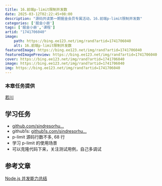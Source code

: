 ```yaml
---
title: 16.前端p-limit限制并发数
date: 2025-03-12T02:22:45+08:00
description: "源码共读第一期掘金会员专属活动，16.前端p-limit限制并发数"
categories: ['掘金小册']
tags: ['掘金小册','课程']
artid: "1741706040"
image:
    path: https://bing.ee123.net/img/rand?artid=1741706040
    alt: 16.前端p-limit限制并发数
featuredImage: https://bing.ee123.net/img/rand?artid=1741706040
featuredImagePreview: https://bing.ee123.net/img/rand?artid=1741706040
cover: https://bing.ee123.net/img/rand?artid=1741706040
image: https://bing.ee123.net/img/rand?artid=1741706040
img: https://bing.ee123.net/img/rand?artid=1741706040
---
```


### 本章任务提供
[若川](https://juejin.cn/user/1415826704971918)

## 学习任务

-   [github.com/sindresorhu…](https://link.juejin.cn/?target=https%3A%2F%2Fgithub.com%2Fsindresorhus%2Fp-limit "https://github.com/sindresorhus/p-limit")
-   github1s: [github1s.com/sindresorhu…](https://link.juejin.cn/?target=https%3A%2F%2Fgithub1s.com%2Fsindresorhus%2Fp-limit%2Fblob%2Fmain%2Findex.js "https://github1s.com/sindresorhus/p-limit/blob/main/index.js")
-   p-limit 源码行数不多, 68 行
-   学习 p-limit 的使用场景
-   可以克隆代码下来，关注测试用例，自己多调试

## 参考文章

[Node.js 并发能力总结](https://link.juejin.cn/?target=https%3A%2F%2Fmp.weixin.qq.com%2Fs%2F6LsPMIHdIOw3KO6F2sgRXg "https://mp.weixin.qq.com/s/6LsPMIHdIOw3KO6F2sgRXg")